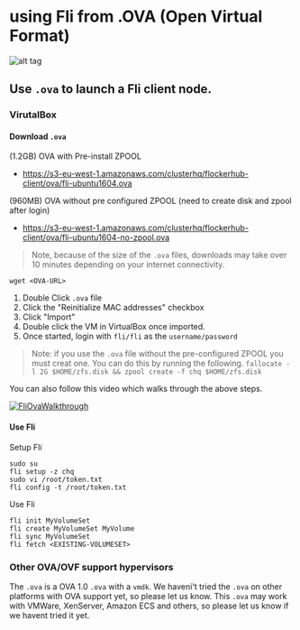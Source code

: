 # using Fli from .OVA (Open Virtual Format)

![alt tag](http://i.imgur.com/mByy4H6.jpg)

## Use `.ova` to launch a Fli client node.

### VirutalBox

#### Download `.ova`

(1.2GB) OVA with Pre-install ZPOOL
 - https://s3-eu-west-1.amazonaws.com/clusterhq/flockerhub-client/ova/fli-ubuntu1604.ova

(960MB) OVA without pre configured ZPOOL (need to create disk and zpool after login)
 - https://s3-eu-west-1.amazonaws.com/clusterhq/flockerhub-client/ova/fli-ubuntu1604-no-zpool.ova


> Note, because of the size of the `.ova` files, downloads may take over 10 minutes depending on your internet connectivity.

```
wget <OVA-URL>
```


1. Double Click `.ova` file
2. Click the "Reinitialize MAC addresses" checkbox
3. Click "Import"
4. Double click the VM in VirtualBox once imported.
5. Once started, login with `fli/fli` as the `username/password`

> Note: if you use the `.ova` file without the pre-configured ZPOOL you must creat one. You can do this by running the following. `fallocate -l 2G $HOME/zfs.disk && zpool create -f chq $HOME/zfs.disk`

You can also follow this video which walks through the above steps.

[![FliOvaWalkthrough](https://img.youtube.com/vi/W_haxK6C-nc/0.jpg)](https://www.youtube.com/watch?v=W_haxK6C-nc)

#### Use Fli

Setup Fli
```
sudo su
fli setup -z chq
sudo vi /root/token.txt
fli config -t /root/token.txt
```

Use Fli
```
fli init MyVolumeSet
fli create MyVolumeSet MyVolume
fli sync MyVolumeSet
fli fetch <EXISTING-VOLUMESET>
```


### Other OVA/OVF support hypervisors

The `.ova` is a OVA 1.0 `.ova` with a `vmdk`. We haveni't tried the `.ova` on other platforms with OVA support yet, so please let us know. This `.ova` may work with VMWare, XenServer, Amazon ECS and others, so please let us know if we havent tried it yet.


